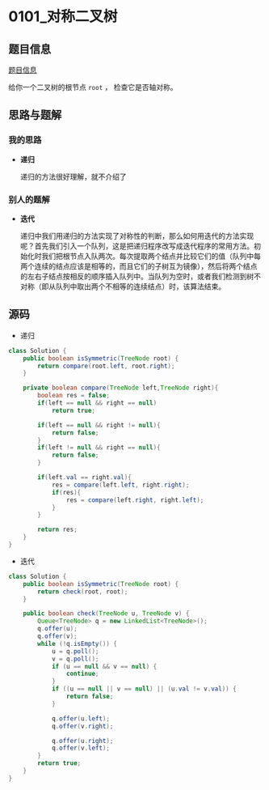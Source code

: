 # 0101_对称二叉树

##   题目信息

[题目信息](https://leetcode-cn.com/problems/symmetric-tree/)

给你一个二叉树的根节点 `root` ， 检查它是否轴对称。

##   思路与题解

### 		    我的思路

* **递归**

  递归的方法很好理解，就不介绍了

###     别人的题解

* **迭代**

  递归中我们用递归的方法实现了对称性的判断，那么如何用迭代的方法实现呢？首先我们引入一个队列，这是把递归程序改写成迭代程序的常用方法。初始化时我们把根节点入队两次。每次提取两个结点并比较它们的值（队列中每两个连续的结点应该是相等的，而且它们的子树互为镜像），然后将两个结点的左右子结点按相反的顺序插入队列中。当队列为空时，或者我们检测到树不对称（即从队列中取出两个不相等的连续结点）时，该算法结束。



##   源码

* 递归

```java
class Solution {
    public boolean isSymmetric(TreeNode root) {
        return compare(root.left, root.right);
    }

    private boolean compare(TreeNode left,TreeNode right){
        boolean res = false;
        if(left == null && right == null)
            return true;

        if(left == null && right != null){
            return false;
        }
        if(left != null && right == null){
            return false;
        }

        if(left.val == right.val){
            res = compare(left.left, right.right);
            if(res){
                res = compare(left.right, right.left);
            }
        }

        return res;
    }
}
```

* 迭代

```java
class Solution {
    public boolean isSymmetric(TreeNode root) {
        return check(root, root);
    }

    public boolean check(TreeNode u, TreeNode v) {
        Queue<TreeNode> q = new LinkedList<TreeNode>();
        q.offer(u);
        q.offer(v);
        while (!q.isEmpty()) {
            u = q.poll();
            v = q.poll();
            if (u == null && v == null) {
                continue;
            }
            if ((u == null || v == null) || (u.val != v.val)) {
                return false;
            }

            q.offer(u.left);
            q.offer(v.right);

            q.offer(u.right);
            q.offer(v.left);
        }
        return true;
    }
}
```

